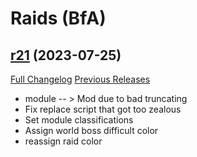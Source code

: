 # <DBM Mod> Raids (BfA)

## [r21](https://github.com/DeadlyBossMods/DBM-BfA/tree/r21) (2023-07-25)
[Full Changelog](https://github.com/DeadlyBossMods/DBM-BfA/compare/r20...r21) [Previous Releases](https://github.com/DeadlyBossMods/DBM-BfA/releases)

- module -- > Mod due to bad truncating  
- Fix replace script that got too zealous  
- Set module classifications  
- Assign world boss difficult color  
- reassign raid color  

